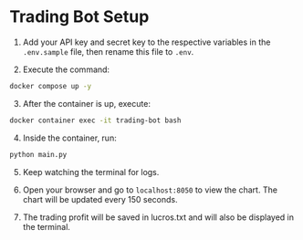 # Trading Bot Setup

1. Add your API key and secret key to the respective variables in the `.env.sample` file, then rename this file to `.env`.

2. Execute the command:
```bash
docker compose up -y
```

3. After the container is up, execute:
```bash
docker container exec -it trading-bot bash
```

4. Inside the container, run:
```bash
python main.py
```

5. Keep watching the terminal for logs.

6. Open your browser and go to `localhost:8050` to view the chart. The chart will be updated every 150 seconds.

7. The trading profit will be saved in lucros.txt and will also be displayed in the terminal.

